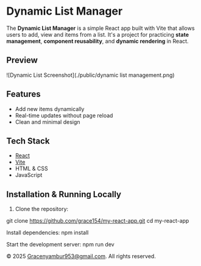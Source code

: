 #  Dynamic List Manager

The **Dynamic List Manager** is a simple React app built with Vite that allows users to add, view and items from a list.
It's a project for practicing **state management**, **component reusability**, and **dynamic rendering** in React.

## Preview
![Dynamic List Screenshot](./public/dynamic list management.png) 

## Features
- Add new items dynamically
- Real-time updates without page reload
- Clean and minimal design
## Tech Stack
- [React](https://reactjs.org/)
- [Vite](https://vitejs.dev/)
- HTML & CSS
- JavaScript
  
## Installation & Running Locally
1. Clone the repository:

git clone https://github.com/grace154/my-react-app.git
cd my-react-app

Install dependencies:
npm install

Start the development server:
npm run dev

© 2025 Gracenyambur953@gmail.com. All rights reserved.



